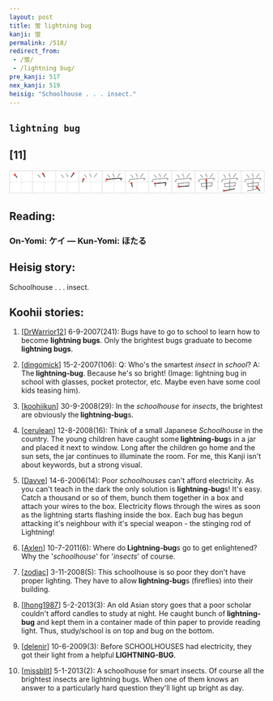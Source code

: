 ```yaml
---
layout: post
title: 蛍 lightning bug
kanji: 蛍
permalink: /518/
redirect_from:
 - /蛍/
 - /lightning bug/
pre_kanji: 517
nex_kanji: 519
heisig: "Schoolhouse . . . insect."
---
```


## `lightning bug`

## [11]

<div class="stroke"><img src="../images/E89B8D.png" /></div>

## Reading:

### On-Yomi: ケイ &mdash; Kun-Yomi: ほたる

## Heisig story:

Schoolhouse . . . insect.

## Koohii stories:

1) [<a href="http://kanji.koohii.com/profile/DrWarrior12">DrWarrior12</a>] 6-9-2007(241): Bugs have to go to school to learn how to become <strong>lightning bugs</strong>. Only the brightest bugs graduate to become <strong>lightning bugs</strong>.

2) [<a href="http://kanji.koohii.com/profile/dingomick">dingomick</a>] 15-2-2007(106): Q: Who&#039;s the smartest <em>insect</em> in <em>school</em>? A: The<strong> lightning-bug</strong>. Because he&#039;s so bright! (Image: lightning bug in school with glasses, pocket protector, etc. Maybe even have some cool kids teasing him).

3) [<a href="http://kanji.koohii.com/profile/koohiikun">koohiikun</a>] 30-9-2008(29): In the <em>schoolhouse</em> for <em>insects</em>, the brightest are obviously the<strong> lightning-bug</strong>s.

4) [<a href="http://kanji.koohii.com/profile/cerulean">cerulean</a>] 12-8-2008(16): Think of a small Japanese <em>Schoolhouse</em> in the country. The young children have caught some<strong> lightning-bug</strong>s in a jar and placed it next to window. Long after the children go home and the sun sets, the jar continues to illuminate the room. For me, this Kanji isn&#039;t about keywords, but a strong visual.

5) [<a href="http://kanji.koohii.com/profile/Davve">Davve</a>] 14-6-2006(14): Poor <em>schoolhouse</em>s can&#039;t afford electricity. As you can&#039;t teach in the dark the only solution is <strong>lightning-bug</strong>s! It&#039;s easy. Catch a thousand or so of them, bunch them together in a box and attach your wires to the box. Electricity flows through the wires as soon as the lightning starts flashing inside the box. Each bug has begun attacking it&#039;s neighbour with it&#039;s special weapon - the stinging rod of Lightning!

6) [<a href="http://kanji.koohii.com/profile/Axlen">Axlen</a>] 10-7-2011(6): Where do<strong> Lightning-bug</strong>s go to get enlightened? Why the &#039;<em>schoolhouse</em>&#039; for &#039;<em>insects</em>&#039; of course.

7) [<a href="http://kanji.koohii.com/profile/zodiac">zodiac</a>] 3-11-2008(5): This schoolhouse is so poor they don&#039;t have proper lighting. They have to allow<strong> lightning-bug</strong>s (fireflies) into their building.

8) [<a href="http://kanji.koohii.com/profile/lhong1987">lhong1987</a>] 5-2-2013(3): An old Asian story goes that a poor scholar couldn&#039;t afford candles to study at night. He caught bunch of<strong> lightning-bug</strong> and kept them in a container made of thin paper to provide reading light. Thus, study/school is on top and bug on the bottom.

9) [<a href="http://kanji.koohii.com/profile/delenir">delenir</a>] 10-6-2009(3): Before SCHOOLHOUSES had electricity, they got their light from a helpful<strong> LIGHTNING-BUG</strong>.

10) [<a href="http://kanji.koohii.com/profile/missblit">missblit</a>] 5-1-2013(2): A schoolhouse for smart insects. Of course all the brightest insects are lightning bugs. When one of them knows an answer to a particularly hard question they&#039;ll light up bright as day.
